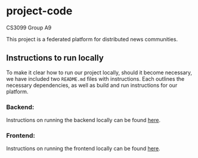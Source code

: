 # project-code
CS3099 Group A9

This project is a federated platform for distributed news communities.

## Instructions to run locally

To make it clear how to run our project locally, should it become necessary, we have included two ```README.md``` files with instructions. Each outlines the necessary dependencies, as well as build and run instructions for our platform. 

### Backend:

Instructions on running the backend locally can be found [here](./backend/README.md).

### Frontend:
Instructions on running the frontend locally can be found [here](./frontend/README.md).
